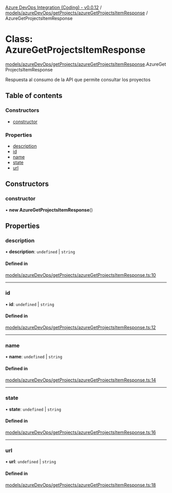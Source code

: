 [Azure DevOps Integration (Coding) - v0.0.12](../README.md) / [models/azureDevOps/getProjects/azureGetProjectsItemResponse](../modules/models_azureDevOps_getProjects_azureGetProjectsItemResponse.md) / AzureGetProjectsItemResponse

# Class: AzureGetProjectsItemResponse

[models/azureDevOps/getProjects/azureGetProjectsItemResponse](../modules/models_azureDevOps_getProjects_azureGetProjectsItemResponse.md).AzureGetProjectsItemResponse

Respuesta al consumo de la API que permite consultar los proyectos

## Table of contents

### Constructors

- [constructor](models_azureDevOps_getProjects_azureGetProjectsItemResponse.AzureGetProjectsItemResponse.md#constructor)

### Properties

- [description](models_azureDevOps_getProjects_azureGetProjectsItemResponse.AzureGetProjectsItemResponse.md#description)
- [id](models_azureDevOps_getProjects_azureGetProjectsItemResponse.AzureGetProjectsItemResponse.md#id)
- [name](models_azureDevOps_getProjects_azureGetProjectsItemResponse.AzureGetProjectsItemResponse.md#name)
- [state](models_azureDevOps_getProjects_azureGetProjectsItemResponse.AzureGetProjectsItemResponse.md#state)
- [url](models_azureDevOps_getProjects_azureGetProjectsItemResponse.AzureGetProjectsItemResponse.md#url)

## Constructors

### constructor

• **new AzureGetProjectsItemResponse**()

## Properties

### description

• **description**: `undefined` \| `string`

#### Defined in

[models/azureDevOps/getProjects/azureGetProjectsItemResponse.ts:10](https://github.com/jeysgar1/azure-devops-api-kms/blob/f839fd0/src/models/azureDevOps/getProjects/azureGetProjectsItemResponse.ts#L10)

___

### id

• **id**: `undefined` \| `string`

#### Defined in

[models/azureDevOps/getProjects/azureGetProjectsItemResponse.ts:12](https://github.com/jeysgar1/azure-devops-api-kms/blob/f839fd0/src/models/azureDevOps/getProjects/azureGetProjectsItemResponse.ts#L12)

___

### name

• **name**: `undefined` \| `string`

#### Defined in

[models/azureDevOps/getProjects/azureGetProjectsItemResponse.ts:14](https://github.com/jeysgar1/azure-devops-api-kms/blob/f839fd0/src/models/azureDevOps/getProjects/azureGetProjectsItemResponse.ts#L14)

___

### state

• **state**: `undefined` \| `string`

#### Defined in

[models/azureDevOps/getProjects/azureGetProjectsItemResponse.ts:16](https://github.com/jeysgar1/azure-devops-api-kms/blob/f839fd0/src/models/azureDevOps/getProjects/azureGetProjectsItemResponse.ts#L16)

___

### url

• **url**: `undefined` \| `string`

#### Defined in

[models/azureDevOps/getProjects/azureGetProjectsItemResponse.ts:18](https://github.com/jeysgar1/azure-devops-api-kms/blob/f839fd0/src/models/azureDevOps/getProjects/azureGetProjectsItemResponse.ts#L18)
